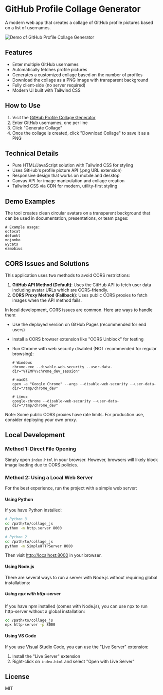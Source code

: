 # GitHub Profile Collage Generator

A modern web app that creates a collage of GitHub profile pictures based on a list of usernames.

![Demo of GitHub Profile Collage Generator](img/demo.png)

## Features

- Enter multiple GitHub usernames
- Automatically fetches profile pictures
- Generates a customized collage based on the number of profiles
- Download the collage as a PNG image with transparent background
- Fully client-side (no server required)
- Modern UI built with Tailwind CSS

## How to Use

1. Visit the [GitHub Profile Collage Generator](https://yourusername.github.io/collage_js/)
2. Enter GitHub usernames, one per line
3. Click "Generate Collage"
4. Once the collage is created, click "Download Collage" to save it as a PNG

## Technical Details

- Pure HTML/JavaScript solution with Tailwind CSS for styling
- Uses GitHub's profile picture API (.png URL extension)
- Responsive design that works on mobile and desktop
- Canvas API for image manipulation and collage creation
- Tailwind CSS via CDN for modern, utility-first styling

## Demo Examples

The tool creates clean circular avatars on a transparent background that can be used in documentation, presentations, or team pages:

```
# Example usage:
octocat
defunkt
mojombo
wycats
ezmobius
```

## CORS Issues and Solutions

This application uses two methods to avoid CORS restrictions:

1. **GitHub API Method (Default)**: Uses the GitHub API to fetch user data including avatar URLs which are CORS-friendly.
2. **CORS Proxy Method (Fallback)**: Uses public CORS proxies to fetch images when the API method fails.

In local development, CORS issues are common. Here are ways to handle them:

- Use the deployed version on GitHub Pages (recommended for end users)
- Install a CORS browser extension like "CORS Unblock" for testing
- Run Chrome with web security disabled (NOT recommended for regular browsing):

  ```
  # Windows
  chrome.exe --disable-web-security --user-data-dir="%TEMP%\chrome_dev_session"
  
  # macOS
  open -a "Google Chrome" --args --disable-web-security --user-data-dir="/tmp/chrome_dev"
  
  # Linux
  google-chrome --disable-web-security --user-data-dir="/tmp/chrome_dev"
  ```

Note: Some public CORS proxies have rate limits. For production use, consider deploying your own proxy.

## Local Development

### Method 1: Direct File Opening

Simply open `index.html` in your browser. However, browsers will likely block image loading due to CORS policies.

### Method 2: Using a Local Web Server

For the best experience, run the project with a simple web server:

#### Using Python

If you have Python installed:

```bash
# Python 3
cd /path/to/collage_js
python -m http.server 8000

# Python 2
cd /path/to/collage_js
python -m SimpleHTTPServer 8000
```

Then visit <http://localhost:8000> in your browser.

#### Using Node.js

There are several ways to run a server with Node.js without requiring global installations:

##### Using npx with http-server

If you have npm installed (comes with Node.js), you can use npx to run http-server without a global installation:

```bash
cd /path/to/collage_js
npx http-server -p 8000
```

#### Using VS Code

If you use Visual Studio Code, you can use the "Live Server" extension:

1. Install the "Live Server" extension
2. Right-click on `index.html` and select "Open with Live Server"

## License

MIT
